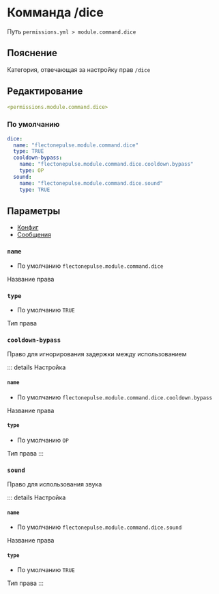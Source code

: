 # Комманда /dice
Путь `permissions.yml > module.command.dice`

## Пояснение
Категория, отвечающая за настройку прав `/dice`

## Редактирование
```yaml
<permissions.module.command.dice>
```

### По умолчанию
```yaml
dice:
  name: "flectonepulse.module.command.dice"
  type: TRUE
  cooldown-bypass:
    name: "flectonepulse.module.command.dice.cooldown.bypass"
    type: OP
  sound:
    name: "flectonepulse.module.command.dice.sound"
    type: TRUE
```

## Параметры

- [Конфиг](/ru/config/module/command/dice/)
- [Сообщения](/ru/messages/ru_ru/module/command/dice/)

### `name`
- По умолчанию `flectonepulse.module.command.dice`

Название права

### `type`
- По умолчанию `TRUE`

Тип права

### `cooldown-bypass`

Право для игнорирования задержки между использованием

::: details Настройка
#### `name`
- По умолчанию `flectonepulse.module.command.dice.cooldown.bypass`

Название права

#### `type`
- По умолчанию `OP`

Тип права
:::

### `sound`

Право для использования звука

::: details Настройка
#### `name`
- По умолчанию `flectonepulse.module.command.dice.sound`

Название права

#### `type`
- По умолчанию `TRUE`

Тип права
:::

<!--@include: @/ru/parts/permission.md-->

